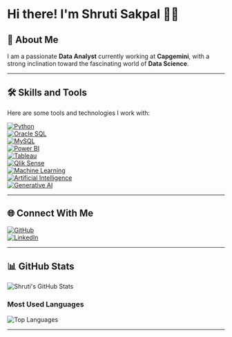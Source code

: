# Hi there! I'm Shruti Sakpal 👩‍💻

## 🌟 About Me
I am a passionate **Data Analyst** currently working at **Capgemini**, with a strong inclination toward the fascinating world of **Data Science**. 

---

## 🛠️ Skills and Tools
Here are some tools and technologies I work with:

[![Python](https://img.shields.io/badge/-Python-3776AB?logo=python&logoColor=white&style=flat)](https://www.python.org/)  
[![Oracle SQL](https://img.shields.io/badge/-Oracle%20SQL-F80000?logo=oracle&logoColor=white&style=flat)](https://www.oracle.com/database/technologies/)  
[![MySQL](https://img.shields.io/badge/-MySQL-4479A1?logo=mysql&logoColor=white&style=flat)](https://www.mysql.com/)  
[![Power BI](https://img.shields.io/badge/-Power%20BI-F2C811?logo=powerbi&logoColor=black&style=flat)](https://powerbi.microsoft.com/)  
[![Tableau](https://img.shields.io/badge/-Tableau-E97627?logo=tableau&logoColor=white&style=flat)](https://www.tableau.com/)  
[![Qlik Sense](https://img.shields.io/badge/-Qlik%20Sense-67C9E4?logo=qlik&logoColor=white&style=flat)](https://www.qlik.com/us/products/qlik-sense)  
[![Machine Learning](https://img.shields.io/badge/-Machine%20Learning-6DB33F?logo=scikit-learn&logoColor=white&style=flat)](https://scikit-learn.org/)  
[![Artificial Intelligence](https://img.shields.io/badge/-Artificial%20Intelligence-0085CA?logo=deeplearning-ai&logoColor=white&style=flat)](https://en.wikipedia.org/wiki/Artificial_intelligence)  
[![Generative AI](https://img.shields.io/badge/-Generative%20AI-FF6F00?logo=openai&logoColor=white&style=flat)](https://openai.com/)

---

## 🌐 Connect With Me
[![GitHub](https://img.shields.io/badge/GitHub-%23181717.svg?logo=github&logoColor=white)](https://github.com/shrutisakpal-353)  
[![LinkedIn](https://img.shields.io/badge/LinkedIn-%230077B5.svg?logo=linkedin&logoColor=white)](https://linkedin.com/in/shruti-sakpal-1854b2226)

---

## 📊 GitHub Stats
![Shruti's GitHub Stats](https://github-readme-stats.vercel.app/api?username=shrutisakpal-353&show_icons=true&theme=radical)

### Most Used Languages
![Top Languages](https://github-readme-stats.vercel.app/api/top-langs/?username=shrutisakpal-353&layout=compact&theme=radical)

---
